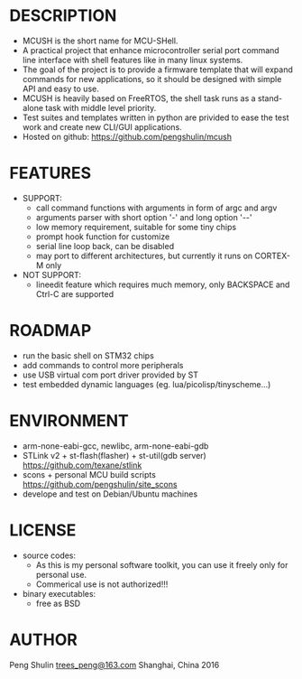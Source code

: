 DESCRIPTION
===========
* MCUSH is the short name for MCU-SHell.
* A practical project that enhance microcontroller serial port command line interface with shell features like in many linux systems.
* The goal of the project is to provide a firmware template that will expand commands for new applications, so it should be designed with simple API and easy to use.
* MCUSH is heavily based on FreeRTOS, the shell task runs as a stand-alone task with middle level priority.
* Test suites and templates written in python are privided to ease the test work and create new CLI/GUI applications.
* Hosted on github: <https://github.com/pengshulin/mcush>


FEATURES
========
* SUPPORT:
  * call command functions with arguments in form of argc and argv
  * arguments parser with short option '-' and long option '--'
  * low memory requirement, suitable for some tiny chips
  * prompt hook function for customize
  * serial line loop back, can be disabled 
  * may port to different architectures, but currently it runs on CORTEX-M only
* NOT SUPPORT:
  * lineedit feature which requires much memory, only BACKSPACE and Ctrl-C are supported
  

ROADMAP
=======
* run the basic shell on STM32 chips
* add commands to control more peripherals
* use USB virtual com port driver provided by ST
* test embedded dynamic languages (eg. lua/picolisp/tinyscheme...)


ENVIRONMENT
===========
* arm-none-eabi-gcc, newlibc, arm-none-eabi-gdb
* STLink v2 + st-flash(flasher) + st-util(gdb server)
  <https://github.com/texane/stlink>
* scons + personal MCU build scripts
  <https://github.com/pengshulin/site_scons>
* develope and test on Debian/Ubuntu machines



LICENSE
=======
* source codes:
  * As this is my personal software toolkit, you can use it freely only for personal use.
  * Commerical use is not authorized!!!
* binary executables:
  * free as BSD


AUTHOR
======
Peng Shulin <trees_peng@163.com>
Shanghai, China 2016
 

